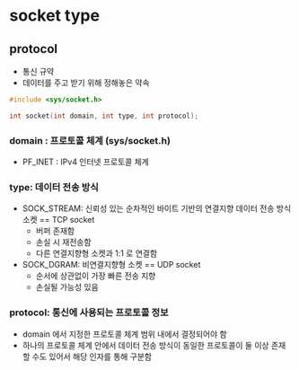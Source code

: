 # socket type

## protocol
- 통신 규약
- 데이터를 주고 받기 위해 정해놓은 약속

```c
#include <sys/socket.h>

int socket(int domain, int type, int protocol);
```
### domain : 프로토콜 체계 (sys/socket.h)
- PF_INET : IPv4 인터넷 프로토콜 체계

### type: 데이터 전송 방식
- SOCK_STREAM: 신뢰성 있는 순차적인 바이트 기반의 연결지향 데이터 전송 방식 소켓 == TCP socket
    - 버퍼 존재함
    - 손실 시 재전송함
    - 다른 연결지향형 소켓과 1:1 로 연결함
- SOCK_DGRAM: 비연결지향형 소켓 == UDP socket
    - 순서에 상관없이 가장 빠른 전송 지향
    - 손실될 가능성 있음

### protocol: 통신에 사용되는 프로토콜 정보
- domain 에서 지정한 프로토콜 체계 범위 내에서 결정되어야 함
- 하나의 프로토콜 체계 안에서 데이터 전송 방식이 동일한 프로토콜이 둘 이상 존재할 수도 있어서 해당 인자를 통해 구분함